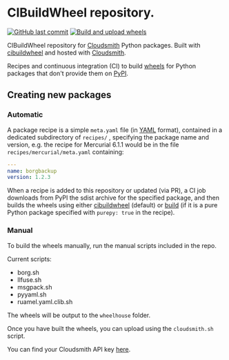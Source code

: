 # CIBuildWheel repository.

[![GitHub last commit](https://img.shields.io/github/last-commit/borgmatic-collective/pypi)](CIBuildWheel) [![Build and upload wheels](https://github.com/modem7/cibuildwheel/actions/workflows/ci.yaml/badge.svg)](https://github.com/modem7/cibuildwheel/actions/workflows/ci.yaml)

CIBuildWheel repository for [Cloudsmith](https://dl.cloudsmith.io/public/borgmatic-collective/borgmatic/python/simple/) Python packages. Built with [cibuildwheel](https://cibuildwheel.readthedocs.io) and hosted with [Cloudsmith](https://cloudsmith.io).

Recipes and continuous integration (CI) to build [wheels](https://pythonwheels.com/)
for Python packages that don't provide them on [PyPI](https://pypi.org/).

## Creating new packages

### Automatic

A package recipe is a simple `meta.yaml` file (in [YAML](https://yaml.org) format), contained in a
dedicated subdirectory of `recipes/` , specifying the package name and version,
e.g. the recipe for Mercurial 6.1.1 would be in the file `recipes/mercurial/meta.yaml`
containing:

```yaml
---
name: borgbackup
version: 1.2.3
```

When a recipe is added to this repository or updated (via PR), a CI job downloads from
PyPI the sdist archive for the specified package, and then builds the wheels
using either [cibuildwheel](https://cibuildwheel.readthedocs.io) (default) or
[build](https://pypa-build.readthedocs.io) (if it is a pure Python package
specified with `purepy: true` in the recipe).

### Manual

To build the wheels manually, run the manual scripts included in the repo.

Current scripts:
- borg.sh
- llfuse.sh
- msgpack.sh
- pyyaml.sh
- ruamel.yaml.clib.sh

The wheels will be output to the `wheelhouse` folder.

Once you have built the wheels, you can upload using the `cloudsmith.sh` script.

You can find your Cloudsmith API key [here](https://cloudsmith.io/user/settings/api/).
